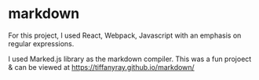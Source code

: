 # markdown

For this project, I used React, Webpack, Javascript with an emphasis on regular expressions.

I used Marked.js library as the markdown compiler. This was a fun projoect & can be viewed at https://tiffanyray.github.io/markdown/